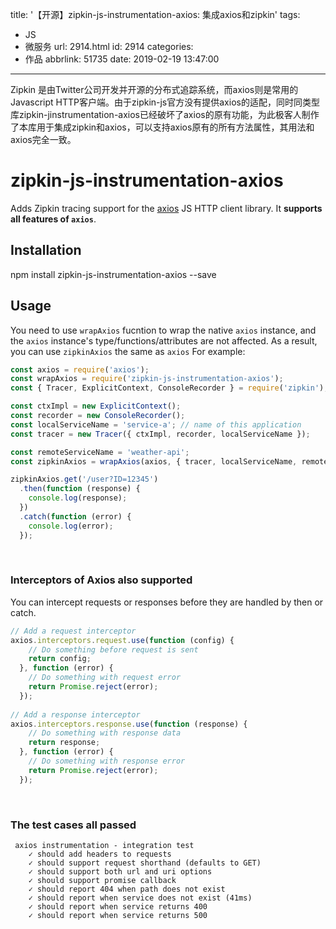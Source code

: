title: '【开源】zipkin-js-instrumentation-axios: 集成axios和zipkin'
tags:
  - JS
  - 微服务
url: 2914.html
id: 2914
categories:
  - 作品
abbrlink: 51735
date: 2019-02-19 13:47:00
---
Zipkin 是由Twitter公司开发并开源的分布式追踪系统，而axios则是常用的Javascript HTTP客户端。由于zipkin-js官方没有提供axios的适配，同时同类型库zipkin-jinstrumentation-axios已经破坏了axios的原有功能，为此极客人制作了本库用于集成zipkin和axios，可以支持axios原有的所有方法属性，其用法和axios完全一致。

zipkin-js-instrumentation-axios
===============================

Adds Zipkin tracing support for the [axios](https://www.npmjs.com/package/axios) JS HTTP client library. It **supports all features of `axios`**.

[](https://github.com/geekeren/zipkin-js-instrumentation-axios#installation)Installation
----------------------------------------------------------------------------------------

npm install zipkin-js-instrumentation-axios --save

[](https://github.com/geekeren/zipkin-js-instrumentation-axios#usage)Usage
--------------------------------------------------------------------------

You need to use `wrapAxios` fucntion to wrap the native `axios` instance, and the `axios` instance's type/functions/attributes are not affected. As a result, you can use `zipkinAxios` the same as `axios` For example:
```javascript
const axios = require('axios');
const wrapAxios = require('zipkin-js-instrumentation-axios');
const { Tracer, ExplicitContext, ConsoleRecorder } = require('zipkin');

const ctxImpl = new ExplicitContext();
const recorder = new ConsoleRecorder();
const localServiceName = 'service-a'; // name of this application
const tracer = new Tracer({ ctxImpl, recorder, localServiceName });

const remoteServiceName = 'weather-api';
const zipkinAxios = wrapAxios(axios, { tracer, localServiceName, remoteServiceName });

zipkinAxios.get('/user?ID=12345')
  .then(function (response) {
    console.log(response);
  })
  .catch(function (error) {
    console.log(error);
  });
```
 

### [](https://github.com/geekeren/zipkin-js-instrumentation-axios#interceptors-of-axios-also-supported)Interceptors of Axios also supported

You can intercept requests or responses before they are handled by then or catch.
```js
// Add a request interceptor
axios.interceptors.request.use(function (config) {
    // Do something before request is sent
    return config;
  }, function (error) {
    // Do something with request error
    return Promise.reject(error);
  });
 
// Add a response interceptor
axios.interceptors.response.use(function (response) {
    // Do something with response data
    return response;
  }, function (error) {
    // Do something with response error
    return Promise.reject(error);
  });
```
 

### [](https://github.com/geekeren/zipkin-js-instrumentation-axios#the-test-cases-all-passed)The test cases all passed
```
 axios instrumentation - integration test
    ✓ should add headers to requests
    ✓ should support request shorthand (defaults to GET)
    ✓ should support both url and uri options
    ✓ should support promise callback
    ✓ should report 404 when path does not exist
    ✓ should report when service does not exist (41ms)
    ✓ should report when service returns 400
    ✓ should report when service returns 500
```